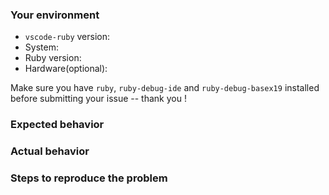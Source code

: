 ### Your environment

- `vscode-ruby` version:
- System:
- Ruby version:
- Hardware(optional):

Make sure you have `ruby`, `ruby-debug-ide` and `ruby-debug-basex19` installed before submitting your issue -- thank you !

### Expected behavior


### Actual behavior

### Steps to reproduce the problem
